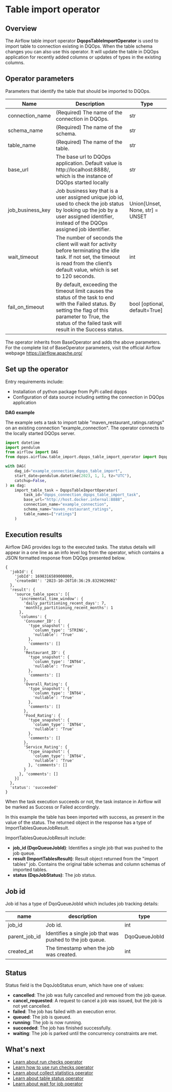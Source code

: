 # Table import operator

## Overview

The Airflow table import operator **DqopsTableImportOperator** is used to import table to connection existing in DQOps.
When the table schema changes you can also use this operator. 
It will update the table in DQOps application for recently added columns or updates of types in the existing columns.

## Operator parameters

Parameters that identify the table that should be imported to DQOps.

| Name              | Description                                                                                                                                                                                                          | Type                                                          |
|-------------------|----------------------------------------------------------------------------------------------------------------------------------------------------------------------------------------------------------------------|---------------------------------------------------------------|
| connection_name   | (Required) The name of the connection in DQOps.                                                                                                                                                                      | str                                                           |
| schema_name       | (Required) The name of the schema.                                                                                                                                                                                   | str                                                           |
| table_name        | (Required) The name of the table.                                                                                                                                                                                    | str                                                           |
| base_url          | The base url to DQOps application. Default value is http://localhost:8888/, which is the instance of DQOps started locally                                                                                           | str                                                           |
| job_business_key  | Job business key that is a user assigned unique job id, used to check the job status by looking up the job by a user assigned identifier, instead of the DQOps assigned job identifier.                              | Union[Unset, None, str] = UNSET                               |
| wait_timeout      | The number of seconds the client will wait for activity before terminating the idle task. If not set, the timeout is read from the client’s default value, which is set to 120 seconds.                              | int                                                           |
| fail_on_timeout   | By default, exceeding the timeout limit causes the status of the task to end with the Failed status. By setting the flag of this parameter to True, the status of the failed task will result in the Success status. | bool [optional, default=True]                                 |

The operator inherits from BaseOperator and adds the above parameters.
For the complete list of BaseOperator parameters, visit the official Airflow webpage https://airflow.apache.org/


## Set up the operator

Entry requirements include:

- Installation of python package from PyPi called dqops
- Configuration of data source including setting the connection in DQOps application

**DAG example**

The example sets a task to import table "maven_restaurant_ratings.ratings" on an existing connection "example_connection". 
The operator connects to the locally started DQOps server.

```python
import datetime
import pendulum
from airflow import DAG
from dqops.airflow.table_import.dqops_table_import_operator import DqopsTableImportOperator

with DAG(
    dag_id="example_connection_dqops_table_import",
    start_date=pendulum.datetime(2023, 1, 1, tz="UTC"),
    catchup=False,
) as dag:
    import_table_task = DqopsTableImportOperator(
        task_id="dqops_connection_dqops_table_import_task",
        base_url="http://host.docker.internal:8888",
        connection_name="example_connection",
        schema_name="maven_restaurant_ratings",
        table_names=["ratings"]
    )
```


## Execution results

Airflow DAG provides logs to the executed tasks.
The status details will appear in a one line as an info level log from the operator,
which contains a JSON formatted response from DQOps presented below. 

```json5
{
  'jobId': {
    'jobId': 1698316589000000, 
    'createdAt': '2023-10-26T10:36:29.832902900Z'
  }, 
  'result': {
    'source_table_specs': [{
      'incremental_time_window': {
        'daily_partitioning_recent_days': 7, 
        'monthly_partitioning_recent_months': 1
      }, 
      'columns': {
        'Consumer_ID': {
          'type_snapshot': {
            'column_type': 'STRING', 
            'nullable': 'True'
          }, 
          'comments': []
        }, 
        'Restaurant_ID': {
          'type_snapshot': {
            'column_type': 'INT64', 
            'nullable': 'True'
          }, 
          'comments': []
        }, 
        'Overall_Rating': {
          'type_snapshot': {
            'column_type': 'INT64', 
            'nullable': 'True'
          }, 
          'comments': []
        }, 
        'Food_Rating': {
          'type_snapshot': {
            'column_type': 'INT64', 
            'nullable': 'True'
          }, 
          'comments': []
        }, 
        'Service_Rating': {
          'type_snapshot': {
            'column_type': 'INT64', 
            'nullable': 'True'
          }, 'comments': []
        }
      }, 'comments': []
    }]
  }, 
  'status': 'succeeded'
}
```

When the task execution succeeds or not, the task instance in Airflow will be marked as Success or Failed accordingly.

In this example the table has been imported with success, as present in the value of the status.
The returned object in the response has a type of ImportTablesQueueJobResult.

ImportTablesQueueJobResult include:

- **job_id (DqoQueueJobId)**: Identifies a single job that was pushed to the job queue.
- **result (ImportTablesResult)**: Result object returned from the "import tables" job. 
Contains the original table schemas and column schemas of imported tables.
- **status (DqoJobStatus)**: The job status.

## Job id

Job id has a type of DqoQueueJobId which includes job tracking details:

| name          | description                                               | type           |
|---------------|-----------------------------------------------------------|----------------|
| job_id        | Job id.                                                   | int            |
| parent_job_id | Identifies a single job that was pushed to the job queue. | DqoQueueJobId  |
| created_at    | The timestamp when the job was created.                   | int            |


## Status

Status field is the DqoJobStatus enum, which have one of values:

- **cancelled**: The job was fully cancelled and removed from the job queue.
- **cancel_requested**: A request to cancel a job was issued, but the job is not yet cancelled.
- **failed**: The job has failed with an execution error.
- **queued**: The job is queued.
- **running**: The job is now running.
- **succeeded**: The job has finished successfully.
- **waiting**: The job is parked until the concurrency constraints are met.

## What's next

- [Learn about run checks operator](./run-checks-operator.md)
- [Learn how to use run checks operator](./run-checks-use-case.md)
- [Learn about collect statistics operator](./collect-statistics-operator.md)
- [Learn about table status operator](./table-status-operator.md)
- [Learn about wait for job operator](./wait-for-job-operator.md)
